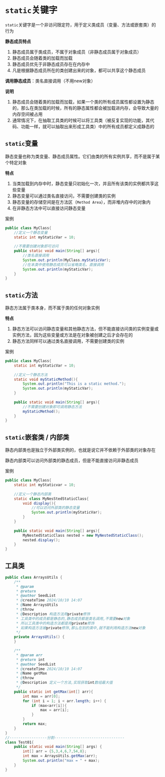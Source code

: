 # `static`关键字

`static`关键字是一个非访问限定符，用于定义类成员（变量、方法或嵌套类）的行为

**静态成员特点**

1. 静态成员属于类成员，不属于对象成员（非静态成员属于对象成员）
2. 静态成员会随着类的加载而加载
3. 静态成员优先于非静态成员存在在内存中
4. 凡是根据静态成员所在的类创建出来的对象，都可以共享这个静态成员

**调用静态成员**：类名直接调用（不用new对象）

**说明**

1. 静态成员会随着类的加载而加载，如果一个类的所有成员属性都设置为静态的，那么在类加载的时候，所有的静态属性都会被加载进内存，会导致大量的内存空间被占用
2. 通常情况下，在抽取工具类的时候可以将工具类（被反复实现的功能，其代码、功能一样，就可以抽取出来形成工具类）中的所有成员都定义成静态的

## `static`变量

静态变量也称为类变量、静态成员属性。它们由类的所有实例共享，而不是属于某个特定对象

**特点**

1. 当类加载到内存中时，静态变量只初始化一次，并且所有该类的实例都共享这些变量
2. 静态变量可以通过类名直接访问，不需要创建类的实例
3. 静态变量的存储空间是在方法区（`Method Area`），而非堆内存中的对象内
4. 在非静态方法中可以直接访问静态变量

案例

```java
public class MyClass{
    //定义一个静态变量
    static int myStaticVar = 10;
    
    //不需要创建对象即可访问
    public static void main(String[] args){
        //类名直接调用
        System.out.println(MyClass.myStaticVar);
        //在本类中使用静态成员可以省略类名，直接调用
        System.out.println(myStaticVar);
    }
}
```

## `static`方法

静态方法属于类本身，而不属于类的任何对象实例

**特点**

1. 静态方法可以访问静态变量和其他静态方法，但不能直接访问类的实例变量或实例方法，因为这些变量或方法是在对象被创建之后才会存在的
2. 静态方法同样可以通过类名直接调用，不需要创建类的实例

案例

```java
public class MyClass{
    static int myStaticVar = 10;
    
    //定义一个静态方法
    static void myStaticMethod(){
        System.out.println("This is a static method.");
        System.out.println(myStaticVar);
    }
    
    public static void main(String[] args){
        //不需要创建对象即可调用静态方法
        myStaticMethod();
    }
}
```

## `static`嵌套类 / 内部类

静态内部类也是独立于外部类实例的，也就是说它并不依赖于外部类的对象存在

静态内部类可以访问外部类的静态成员，但是不能直接访问非静态成员

案例

```java
public class MyClass{
    static int myStaticvar = 10;
    
    //定义一个静态内部类
    static class MyNesStedStaticClass{
        void display(){
            //可以访问外部类的静态变量
            System.out.println(myStaticVar);
        }
    }
    
    public static void main(String[] args){
        MyNestedStaticClass nested = new MyNestedStaticClass();
        nested.display();
    }
}
```

## 工具类

```java
public class ArraysUtils {
    /**
     * @param 
     * @return  
     * @author SeedList
     * @createTime 2024/10/10 14:07
     * @Name ArraysUtils
     * @throw       
     * @Description 构造方法用private修饰
     * 工具类中的成员都是静态的,静态成员都是类名调用,不需要new对象
     * 所以工具类中的构造方法都是用private修饰
     * 如果构造方法被private修饰,那么在别的类中,就不能利用构造方法new对象
     */
    private ArraysUtils() {
    }

    /**
     * @param arr
     * @return int
     * @author SeedList
     * @createTime 2024/10/10 14:07
     * @Name getMax
     * @throw
     * @Description 定义一个方法,实现获取int数组最大值
     */
    public static int getMax(int[] arr){
        int max = arr[0];
        for (int i = 1; i < arr.length; i++) {
            if (max<arr[i]){
                max = arr[i];
            }
        }
        return max;
    }
}
//-----------------分割--------------------------------
class Test01{
    public static void main(String[] args) {
        int[] arr = {5,3,4,6,7,54,8};
        int max = ArraysUtils.getMax(arr);
        System.out.println("max = " + max);
    }
}
```


